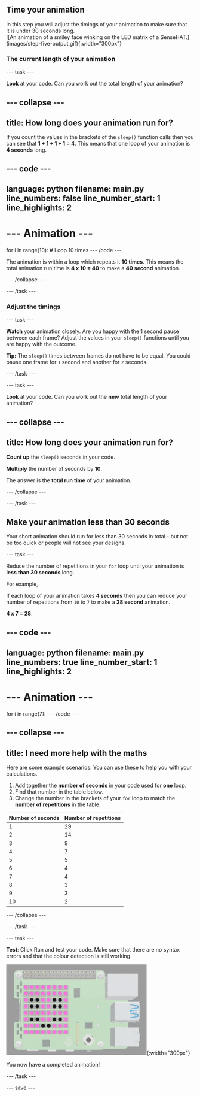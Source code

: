 ## Time your animation

<div style="display: flex; flex-wrap: wrap">
<div style="flex-basis: 200px; flex-grow: 1; margin-right: 15px;">
In this step you will adjust the timings of your animation to make sure that it is under 30 seconds long.
</div>
<div>
![An animation of a smiley face winking on the LED matrix of a SenseHAT.](images/step-five-output.gif){:width="300px"}
</div>
</div>

### The current length of your animation

--- task ---

**Look** at your code. Can you work out the total length of your animation? 

--- collapse ---
---
title: How long does your animation run for?
---

If you count the values in the brackets of the `sleep()` function calls then you can see that **1 + 1 + 1 + 1 = 4**. This means that one loop of your animation is **4 seconds** long. 

--- code ---
---
language: python
filename: main.py
line_numbers: false
line_number_start: 1
line_highlights: 2
---
# --- Animation ---
for i in range(10): # Loop 10 times
--- /code ---

The animation is within a loop which repeats it **10 times**. This means the total animation run time is **4 x 10 = 40** to make a **40 second** animation.

--- /collapse ---

--- /task ---

### Adjust the timings

--- task ---

**Watch** your animation closely. Are you happy with the 1 second pause between each frame? Adjust the values in your `sleep()` functions until you are happy with the outcome. 

**Tip:** The `sleep()` times between frames do not have to be equal. You could pause one frame for `1` second and another for `2` seconds. 

--- /task ---

--- task ---

**Look** at your code. Can you work out the **new** total length of your animation? 

--- collapse ---
---
title: How long does your animation run for?
---

**Count up** the `sleep()` seconds in your code.

**Multiply** the number of seconds by **10**.

The answer is the **total run time** of your animation. 

--- /collapse ---

--- /task ---

## Make your animation less than 30 seconds

Your short animation should run for less than 30 seconds in total - but not be too quick or people will not see your designs. 

--- task ---

Reduce the number of repetitions in your `for` loop until your animation is **less than 30 seconds** long.

For example,

If each loop of your animation takes **4 seconds** then you can reduce your number of repetitions from `10` to `7` to make a **28 second** animation.

**4 x 7 = 28**.

--- code ---
---
language: python
filename: main.py
line_numbers: true
line_number_start: 1
line_highlights: 2
---
# --- Animation ---
for i in range(7):
--- /code ---

--- collapse ---
---
title: I need more help with the maths
---

Here are some example scenarios. You can use these to help you with your calculations. 

1. Add together the **number of seconds** in your code used for **one** loop.
2. Find that number in the table below.
3. Change the number in the brackets of your `for` loop to match the **number of repetitions** in the table.

| Number of seconds | Number of repetitions |
| --- | ----------- |
| 1 | 29 |
| 2 | 14 |
| 3 | 9 |
| 4 | 7 |
| 5 | 5 |
| 6 | 4 |
| 7 | 4 |
| 8 | 3 |
| 9 | 3 |
| 10 | 2 |

--- /collapse ---

--- /task ---

--- task ---

**Test**: Click Run and test your code. Make sure that there are no syntax errors and that the colour detection is still working. 

![An animation of a smiley face winking on the LED matrix of a SenseHAT.](images/step-five-output.gif){:width="300px"}

You now have a completed animation!

--- /task ---


--- save ---